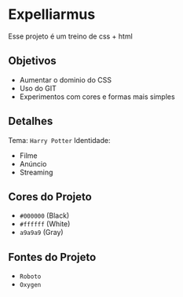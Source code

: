 # Expelliarmus

Esse projeto é um treino de css + html

## Objetivos
 - Aumentar o dominio do CSS
 - Uso do GIT
 - Experimentos com cores e formas mais simples

## Detalhes
Tema: `Harry Potter`
Identidade: 
 - Filme
 - Anúncio
 - Streaming

## Cores do Projeto
- `#000000` (Black)
- `#ffffff` (White)
- `a9a9a9` (Gray)


## Fontes do Projeto
- `Roboto`
- `Oxygen`




